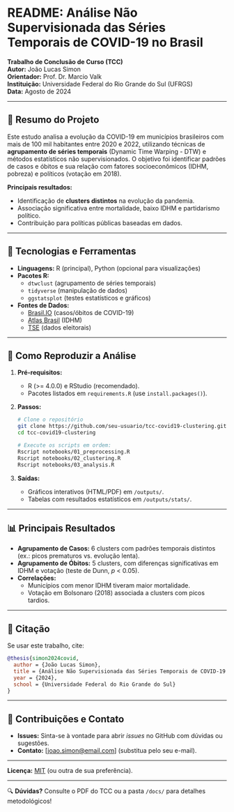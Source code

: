 # README: Análise Não Supervisionada das Séries Temporais de COVID-19 no Brasil  

**Trabalho de Conclusão de Curso (TCC)**  
**Autor:** João Lucas Simon  
**Orientador:** Prof. Dr. Marcio Valk  
**Instituição:** Universidade Federal do Rio Grande do Sul (UFRGS)  
**Data:** Agosto de 2024  

---

## 📌 **Resumo do Projeto**  
Este estudo analisa a evolução da COVID-19 em municípios brasileiros com mais de 100 mil habitantes entre 2020 e 2022, utilizando técnicas de **agrupamento de séries temporais** (Dynamic Time Warping - DTW) e métodos estatísticos não supervisionados. O objetivo foi identificar padrões de casos e óbitos e sua relação com fatores socioeconômicos (IDHM, pobreza) e políticos (votação em 2018).  

**Principais resultados:**  
- Identificação de **clusters distintos** na evolução da pandemia.  
- Associação significativa entre mortalidade, baixo IDHM e partidarismo político.  
- Contribuição para políticas públicas baseadas em dados.  

---

## 🔧 **Tecnologias e Ferramentas**  
- **Linguagens:** R (principal), Python (opcional para visualizações)  
- **Pacotes R:**  
  - `dtwclust` (agrupamento de séries temporais)  
  - `tidyverse` (manipulação de dados)  
  - `ggstatsplot` (testes estatísticos e gráficos)  
- **Fontes de Dados:**  
  - [Brasil.IO](https://brasil.io/) (casos/óbitos de COVID-19)  
  - [Atlas Brasil](https://www.atlasbrasil.org.br/) (IDHM)  
  - [TSE](https://www.tse.jus.br/) (dados eleitorais)  

---

## 🚀 **Como Reproduzir a Análise**  
1. **Pré-requisitos:**  
   - R (>= 4.0.0) e RStudio (recomendado).  
   - Pacotes listados em `requirements.R` (use `install.packages()`).  

2. **Passos:**  
   ```bash
   # Clone o repositório
   git clone https://github.com/seu-usuario/tcc-covid19-clustering.git
   cd tcc-covid19-clustering

   # Execute os scripts em ordem:
   Rscript notebooks/01_preprocessing.R
   Rscript notebooks/02_clustering.R
   Rscript notebooks/03_analysis.R
   ```

3. **Saídas:**  
   - Gráficos interativos (HTML/PDF) em `/outputs/`.  
   - Tabelas com resultados estatísticos em `/outputs/stats/`.  

---

## 📊 **Principais Resultados**  
- **Agrupamento de Casos:** 6 clusters com padrões temporais distintos (ex.: picos prematuros vs. evolução lenta).  
- **Agrupamento de Óbitos:** 5 clusters, com diferenças significativas em IDHM e votação (teste de Dunn, *p* < 0.05).  
- **Correlações:**  
  - Municípios com menor IDHM tiveram maior mortalidade.  
  - Votação em Bolsonaro (2018) associada a clusters com picos tardios.  

---

## 📜 **Citação**  
Se usar este trabalho, cite:  
```bibtex
@thesis{simon2024covid,
  author = {João Lucas Simon},
  title = {Análise Não Supervisionada das Séries Temporais de COVID-19 nos Municípios Brasileiros},
  year = {2024},
  school = {Universidade Federal do Rio Grande do Sul}
}
```

---

## 🤝 **Contribuições e Contato**  
- **Issues:** Sinta-se à vontade para abrir *issues* no GitHub com dúvidas ou sugestões.  
- **Contato:** [joao.simon@email.com] (substitua pelo seu e-mail).  

--- 

**Licença:** [MIT](https://choosealicense.com/licenses/mit/) (ou outra de sua preferência).  

--- 

🔍 **Dúvidas?** Consulte o PDF do TCC ou a pasta `/docs/` para detalhes metodológicos!
